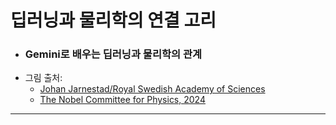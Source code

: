 # 딥러닝과 물리학의 연결 고리  
- ### Gemini로 배우는 딥러닝과 물리학의 관계  
- 그림 출처:
  - [Johan Jarnestad/Royal Swedish Academy of Sciences](https://www.nobelprize.org/uploads/2024/10/popular-physicsprize2024.pdf)  
  - [The Nobel Committee for Physics, 2024](https://www.nobelprize.org/uploads/2024/09/advanced-physicsprize2024.pdf)
---

    
